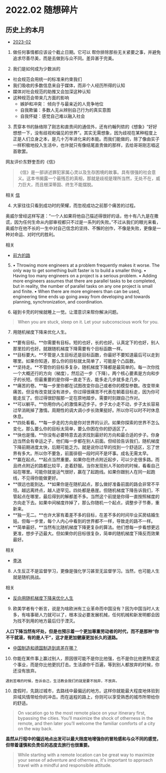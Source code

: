 # 2022.02 随想碎片

## 历史上的本月

- [2023-02](2023.02.md)

1. 做任何事情都应该设个截止日期。它可以 帮你排除那些无关紧要之事，并避免追求尽善尽美，而是去做到与众不同。差异甚于完美。

2. 我们是如何成为少数派的

- 社会规范会用统一的标准来约束我们
- 我们吸收的多数信息来自于媒体，而非个人经历所得的认知
- 媒体对社会规范的助推又会加深这种认知
- 这种规范会带来几方面的影响
  - 嫉妒和冲突： 倾向于与最亲近的人竞争地位
  - 自我欺骗：多数人无从辨别自己行为的真实意图
  - 自我怀疑：感觉自己难以融入社会

3. 贯穿本书的脉络除了刚志和直贵间的通信外，还有约翰列侬的《想象》“好好想想一下，没有歧视和偏见的世界”。其实无需想象，因为歧视在某种程度上正是人们立身之本，是几十万年进化来的本能。而我们能做的，除了像由实子一样积极地投入生活中，也许就只有像结尾直贵做的那样，去给哥哥刚志唱这首歌罢。

网友评价东野奎吾的《信》

> 《信》是一部讲述罪犯家属心灵以及生存困境的故事。具有很强的社会意义。这本书揭露一个最残忍的真相，那就是歧视是理所当然，无处不在，威力巨大，而且根深蒂固、终生不能摆脱。

相关 [信](https://book.douban.com/subject/3890174/)

4. 大家往往只看到成功时的荣耀，而忽视成功之前那个痛苦的过程。

奥威尔曾经这样写道：“一个人如果将他自己描述得很好的话，他十有八九是在撒谎，因为任何生命从内部审视都只不过是一系列的失败。”不过从我们的眼光来看，奥威尔在他不长的一生中对自己信念的坚持、不懈的创作，不像是失败，更像是一种对命运、对时代的胜利。

相关

- [前方的路]()

5. • Throwing more engineers at a problem frequently makes it worse. The only way to get something built faster is to build a smaller thing.
   • Having too many engineers on a project is a serious problem.
   • Adding more engineers assumes that there are parallel tasks to be completed, but in reality, the number of parallel tasks on any one project is small and finite.
   • When there are more engineers than can be used, engineering time ends up going away from developing and towards planning, synchronization, and coordination.

6. 碰到卡壳的时候就睡上一觉。让潜意识来帮你解决问题。

> When you are stuck, sleep on it. Let your subconscious work for you.

7. 用随机梯度下降来优化人生。

- **要有目标。**你需要有目标。短的也好，长的也好。认真定下的也好，别人那里捡的也好。就跟随机梯度下降需要有个目标函数一样。
- **目标要大。**不管是人生目标还是目标函数，你最好不要知道最后可以走到哪里。如果你知道，那么你的目标就太简单了，可能是个凸函数。
- **坚持走。**不管你的目标多复杂，随机梯度下降都是最简单的。每一次你找一个大概还行的方向（梯度），然后迈一步（下降）。两个核心要素是方向和步子的长短。但最重要的是你得一直走下去，能多走几步就多走几步。
- **痛苦的卷。**每一步里你都在试图改变你自己或者你的模型参数。改变带来痛苦。但没有改变就没有进步。你过得很痛苦不代表在朝着目标走，因为你可能走反了。但过得很舒服那一定在原地踏步。需要时刻跟自己作对。
- **可以躺平。**你用你内心的激情来迈步子。步子太小走不动，步子太长容易过早消耗掉了激情。周期性的调大调小步长效果挺好。所以你可以时不时休息休息。
- **四处看看。**每一步走的方向是你对世界的认识。如果你探索的世界不怎么变化，那么要么你的目标太简单，要么你困在你的舒适区了。
- **快也是慢。**你没有必要特意去追求找到最好的方向和最合适的步子。你身边当然会有幸运之子，他们每一步都在别人前面。但经验告诉我们，随机梯度下降前期进度太快，后期可能乏力。就是说你过早的找到一个舒适区，忘了世界有多大。所以你不要急，前面徘徊一段时间不是坏事。成名无需太早。
- **赢在起点。**起点当然重要。如果你在终点附近起步，可以少走很多路。而且终点附近的路都比较平，走着舒服。当你发现别人不如你的时候，看看自己站在哪里。可能你就是运气很好，赢在了起跑线。如果你跟别人在同一起跑线，不见得你能做更好。
- **很远也能到达。**如果你是在随机起点，那么做好准备前面的路会非常不平坦。越远离终点，越人迹罕见。四处都是悬崖。但随机梯度下降告诉我们，不管起点在哪里，最后得到的解都差不多。当然这个前提是你得一直按照梯度的方向走下去。如果中间梯度炸掉了，那么你随机一个起点，调整步子节奏，重新来。
- **独一无二。**也许大家有着差不多的目标，在差不多的时间毕业买房结婚生娃。但每一步里，每个人内心中看到的世界都不一样，导致走的路不一样。
- **简单最好。**当然有比随机梯度下降更复杂的算法。他们想每一步看想更远更准，想步子迈最大。但如果你的目标很复杂，简单的随机梯度下降反而效果最好。

相关

- [李沐](https://mp.weixin.qq.com/s/zIdVewXo-1zRNWeZo_9Axg)

8. 人生反正不是监督学习，更像是强化学习甚至无监督学习。当然，也可能人生就是随机挑战。

相关

- [反向用随机梯度下降来优化人生](https://mp.weixin.qq.com/s/Vi-UnPLTktBx6bMDllDSgA)

9. 欧美学者有个断言，说是为啥欧洲有工业革命而中国没有？因为中国当时人太多，有啥事砸人力就可以了，根本没必要发展机械，任何机械和新发明都会因为找不到用的地方最后归于湮灭。

**人口下降当然有坏处，但是也预示着一个更加尊重劳动者的时代，而不是那种“你不干就滚，有的是人干”，这才是更加健康更加长久的道路。**

- [中国制造和德国制造到底差在哪？](https://mp.weixin.qq.com/s/jtX-RpJEm906BLHFr1Jctw)

10. 你能在某件事上赢过别人，原因很可能不是你比他强，也不是你比他更热爱这个事业，而是你比他更抗打击。生活虐你千百遍，等到别人都放弃的时候，你还没有放弃。

`遇到苦难的时候，告诉自己，生活教会我们的就是要不抛弃，不放弃。`

10. 度假时，先跳过城市，去路线中最偏远的地方。这样你就能最大程度地体验到异域风情带给你的冲击。而在返程的路上，你则可以享受熟悉的城市所带给你的舒适。

> On vacation go to the most remote place on your itinerary first, bypassing the cities. You’ll maximize the shock of otherness in the remote, and then later you’ll welcome the familiar comforts of a city on the way back.

**虽然从行程中的偏远地点出发可以最大限度地增强你的冒险感和与众不同的感觉，但带着谨慎和负责任的态度去旅行也很重要。**

> While starting with a remote location can be great way to maximize your sense of adventure and otherness, it's important to approach travel with a mindful and responsibile attitude.

